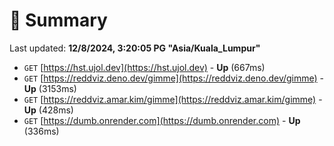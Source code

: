 # 📖 Summary
Last updated: **12/8/2024, 3:20:05 PG "Asia/Kuala_Lumpur"**

- `GET` [https://hst.ujol.dev](https://hst.ujol.dev) - **Up** (667ms)
- `GET` [https://reddviz.deno.dev/gimme](https://reddviz.deno.dev/gimme) - **Up** (3153ms)
- `GET` [https://reddviz.amar.kim/gimme](https://reddviz.amar.kim/gimme) - **Up** (428ms)
- `GET` [https://dumb.onrender.com](https://dumb.onrender.com) - **Up** (336ms)
